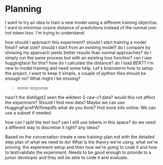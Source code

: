 # Planning

I want to try an idea to train a new model using a different training objective.
I want to minimise cosine distance of predictions instead of the normal one-hot token loss.
I'm trying to understand:

how should I approach this experiment? should I start training a model fresh? what size?
should I start from an existing model?
do I compare by showing my approach yields better results than normal approaches? do I simply run the same process but with an existing loss function?
can I use huggingface for this?
how do I calculate the distance? do I load BERT?
I'm new to model training and need some help.
Let's brainstorm how to setup the project.
I want to keep it simple, a couple of python files should be enough no?
What might I be missing?

> some response

hasn't the distillgpt2 seen the wikitext-2-raw-v1 data? would this not affect the experiment? Should I find new data? Maybe we can use HuggingFaceFW/finepdfs what do you think? find more info online. We can use a subset if needed.

how can I split the text too? can I still use tokens in this space?
do we need a different way to discretise it right? any ideas?

Based on the conversation create a new training-plan.md with the detailed step plan of what we need to do!
What is the theory we're using, what we're proving, the experiment setup and then how we're going to code it and how to test/validate the experiment.
Needs to be good enough to provide to a junior developer and they will be able to code it and evaluate.
